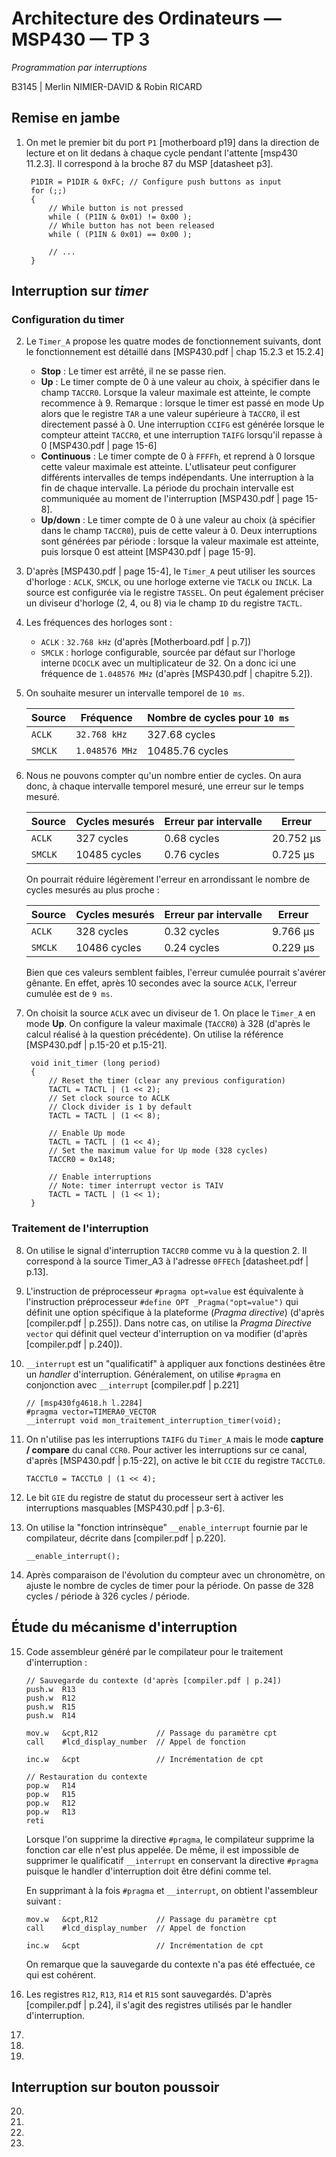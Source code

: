 # Architecture des Ordinateurs — MSP430 — TP 3

_Programmation par interruptions_

B3145 | Merlin NIMIER-DAVID & Robin RICARD

## Remise en jambe

1. On met le premier bit du port `P1` [motherboard p19] dans la direction de lecture et on lit dedans à chaque cycle pendant l'attente [msp430 11.2.3]. Il correspond à la broche 87 du MSP [datasheet p3].

		P1DIR = P1DIR & 0xFC; // Configure push buttons as input
		for (;;)
		{
			// While button is not pressed
			while ( (P1IN & 0x01) != 0x00 );
			// While button has not been released
			while ( (P1IN & 0x01) == 0x00 );

			// ...
		}

## Interruption sur *timer*

### Configuration du timer

2. Le `Timer_A` propose les quatre modes de fonctionnement suivants, dont le fonctionnement est détaillé dans [MSP430.pdf | chap 15.2.3 et 15.2.4]

	- **Stop** : Le timer est arrêté, il ne se passe rien.	- **Up** : Le timer compte de 0 à une valeur au choix, à spécifier dans le champ `TACCR0`. Lorsque la valeur maximale est atteinte, le compte recommence à 9. Remarque : lorsque le timer est passé en mode Up alors que le registre `TAR` a une valeur supérieure à `TACCR0`, il est directement passé à 0. Une interruption `CCIFG` est générée lorsque le compteur atteint `TACCR0`, et une interruption `TAIFG` lorsqu'il repasse à 0 [MSP430.pdf | page 15-6]	- **Continuous** : Le timer compte de 0 à `FFFFh`, et reprend à 0 lorsque cette valeur maximale est atteinte. L'utlisateur peut configurer différents intervalles de temps indépendants. Une interruption à la fin de chaque intervalle. La période du prochain intervalle est communiquée au moment de l'interruption [MSP430.pdf | page 15-8].	- **Up/down** : Le timer compte de 0 à une valeur au choix (à spécifier dans le champ `TACCR0`), puis de cette valeur à 0. Deux interruptions sont générées par période : lorsque la valeur maximale est atteinte, puis lorsque 0 est atteint [MSP430.pdf | page 15-9].

3. D'après [MSP430.pdf | page 15-4], le `Timer_A` peut utiliser les sources d'horloge : `ACLK`, `SMCLK`, ou une horloge externe vie `TACLK` ou `INCLK`. La source est configurée via le registre `TASSEL`. On peut également préciser un diviseur d'horloge (2, 4, ou 8) via le champ `ID` du registre `TACTL`.

4. Les fréquences des horloges sont :

	- `ACLK` : `32.768 kHz` (d'après [Motherboard.pdf | p.7])
	- `SMCLK` : horloge configurable, sourcée par défaut sur l'horloge interne `DCOCLK` avec un multiplicateur de 32. On a donc ici une fréquence de `1.048576 MHz` (d'après [MSP430.pdf | chapitre 5.2]).

5. On souhaite mesurer un intervalle temporel de `10 ms`.

	| Source   | Fréquence      | Nombre de cycles pour `10 ms` |
	| -------- | -------------- | ----------------------------- |
	| `ACLK`   | `32.768 kHz`   | 327.68 cycles                 |
	| `SMCLK`  | `1.048576 MHz` | 10485.76 cycles               |

6. Nous ne pouvons compter qu'un nombre entier de cycles. On aura donc, à chaque intervalle temporel mesuré, une erreur sur le temps mesuré.

	| Source   | Cycles mesurés | Erreur par intervalle |  Erreur    |
	| -------- | -------------- | --------------------- |  --------- |
	| `ACLK`   | 327 cycles     | 0.68 cycles           |  20.752 µs |
	| `SMCLK`  | 10485 cycles   | 0.76 cycles           |  0.725 µs  |

	On pourrait réduire légèrement l'erreur en arrondissant le nombre de cycles mesurés au plus proche :

	| Source   | Cycles mesurés | Erreur par intervalle |  Erreur    |
	| -------- | -------------- | --------------------- |  --------- |
	| `ACLK`   | 328 cycles     | 0.32 cycles           |  9.766 µs  |
	| `SMCLK`  | 10486 cycles   | 0.24 cycles           |  0.229 µs  |
	
	Bien que ces valeurs semblent faibles, l'erreur cumulée pourrait s'avérer gênante. En effet, après 10 secondes avec la source `ACLK`, l'erreur cumulée est de `9 ms`.

7. On choisit la source `ACLK` avec un diviseur de 1. On place le `Timer_A` en mode **Up**. On configure la valeur maximale (`TACCR0`) à 328 (d'après le calcul réalisé à la question précédente). On utilise la référence [MSP430.pdf | p.15-20 et p.15-21].

		void init_timer (long period)
		{
			// Reset the timer (clear any previous configuration)
			TACTL = TACTL | (1 << 2);
			// Set clock source to ACLK
			// Clock divider is 1 by default
			TACTL = TACTL | (1 << 8);

			// Enable Up mode
			TACTL = TACTL | (1 << 4);
			// Set the maximum value for Up mode (328 cycles)
			TACCR0 = 0x148;

			// Enable interruptions
			// Note: timer interrupt vector is TAIV
			TACTL = TACTL | (1 << 1);
		}


### Traitement de l'interruption

8. On utilise le signal d'interruption `TACCR0` comme vu à la question 2. Il correspond à la source Timer_A3 à l'adresse `0FFECh` [datasheet.pdf | p.13].

9. L'instruction de préprocesseur `#pragma opt=value` est équivalente à l'instruction préprocesseur `#define OPT _Pragma("opt=value")` qui définit une option spécifique à la plateforme (_Pragma directive_) (d'après [compiler.pdf | p.255]).  Dans notre cas, on utilise la _Pragma Directive_ `vector` qui définit quel vecteur d'interruption on va modifier (d'après [compiler.pdf | p.240]).

10. `__interrupt` est un "qualificatif" à appliquer aux fonctions destinées être un _handler_  d'interruption. Généralement, on utilise `#pragma` en conjonction avec `__interrupt` [compiler.pdf | p.221]

		// [msp430fg4618.h l.2284]
		#pragma vector=TIMERA0_VECTOR
		__interrupt void mon_traitement_interruption_timer(void);

11. On n'utilise pas les interruptions `TAIFG` du `Timer_A` mais le mode **capture / compare** du canal `CCR0`. Pour activer les interruptions sur ce canal, d'après [MSP430.pdf | p.15-22], on active le bit `CCIE` du registre `TACCTL0`.

		TACCTL0 = TACCTL0 | (1 << 4);

12. Le bit `GIE` du registre de statut du processeur sert à activer les interruptions masquables [MSP430.pdf | p.3-6].

13. On utilise la "fonction intrinsèque" `__enable_interrupt` fournie par le compilateur, décrite dans [compiler.pdf | p.220].

		__enable_interrupt();

14. Après comparaison de l'évolution du compteur avec un chronomètre, on ajuste le nombre de cycles de timer pour la période. On passe de 328 cycles / période à 326 cycles / période.

## Étude du mécanisme d'interruption

15. Code assembleur généré par le compilateur pour le traitement d'interruption :

		// Sauvegarde du contexte (d'après [compiler.pdf | p.24])
		push.w  R13
		push.w  R12
		push.w  R15
		push.w  R14

		mov.w   &cpt,R12             // Passage du paramètre cpt
		call    #lcd_display_number  // Appel de fonction

		inc.w   &cpt                 // Incrémentation de cpt

		// Restauration du contexte
		pop.w   R14
		pop.w   R15
		pop.w   R12
		pop.w   R13
		reti

	Lorsque l'on supprime la directive `#pragma`, le compilateur supprime la fonction car elle n'est plus appelée. De même, il est impossible de supprimer le qualificatif `__interrupt` en conservant la directive `#pragma` puisque le handler d'interruption doit être défini comme tel.
	
	En supprimant à la fois `#pragma` et `__interrupt`, on obtient l'assembleur suivant :
	
		mov.w   &cpt,R12             // Passage du paramètre cpt
		call    #lcd_display_number  // Appel de fonction

		inc.w   &cpt                 // Incrémentation de cpt
		
	On remarque que la sauvegarde du contexte n'a pas été effectuée, ce qui est cohérent.

16. Les registres `R12`, `R13`, `R14` et `R15` sont sauvegardés. D'après [compiler.pdf | p.24], il s'agit des registres utilisés par le handler d'interruption.

17.

18.

19.

## Interruption sur bouton poussoir

20.

21.

22.

23.
